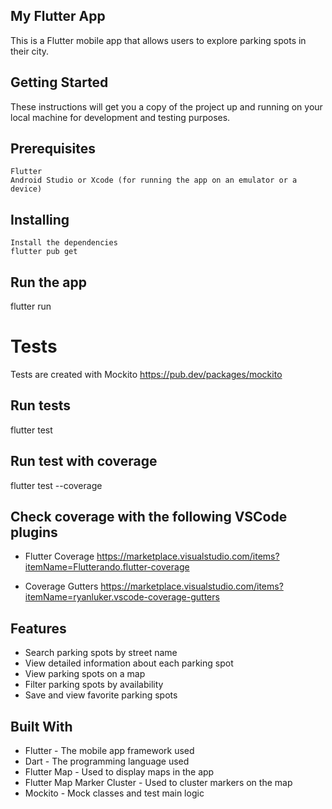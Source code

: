 ## My Flutter App
This is a Flutter mobile app that allows users to explore parking spots in their city.

## Getting Started
These instructions will get you a copy of the project up and running on your local machine for development and testing purposes.

## Prerequisites
    Flutter
    Android Studio or Xcode (for running the app on an emulator or a device)
    
## Installing
    Install the dependencies
    flutter pub get

## Run the app
flutter run

# Tests
Tests are created with Mockito
https://pub.dev/packages/mockito

## Run tests
flutter test 

## Run test with coverage 
flutter test --coverage 

## Check coverage with the following VSCode plugins 
- Flutter Coverage
    https://marketplace.visualstudio.com/items?itemName=Flutterando.flutter-coverage

- Coverage Gutters
    https://marketplace.visualstudio.com/items?itemName=ryanluker.vscode-coverage-gutters


## Features
- Search parking spots by street name
- View detailed information about each parking spot
- View parking spots on a map
- Filter parking spots by availability
- Save and view favorite parking spots

## Built With
- Flutter - The mobile app framework used
- Dart - The programming language used
- Flutter Map - Used to display maps in the app
- Flutter Map Marker Cluster - Used to cluster markers on the map
- Mockito - Mock classes and test main logic